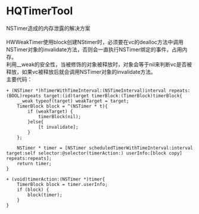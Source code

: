 # HQTimerTool
NSTimer造成的内存泄露的解决方案</br></br>
HWWeakTimer使用block创建NStimer时，必须要在vc的dealloc方法中调用NSTimer对象的invalidate方法，否则会一直执行NSTimer绑定的事件，占用内存。</br>
利用__weak的安全性，当被修饰的对象被释放时，对象会等于nil来判断vc是否被释放，如果vc被释放后就会调用NSTimer对象的invalidate方法。</br>
主要代码：
```
+ (NSTimer *)hTimerWithTimeInterval:(NSTimeInterval)interval repeats:(BOOL)repeats target:(id)target timerBlock:(TimerBlock)timerBlock{
    __weak typeof(target) weakTarget = target;
    TimerBlock block = ^(NSTimer * t){
        if (weakTarget) {
            timerBlock(nil);
        }else{
            [t invalidate];
        }
    };
    
    NSTimer * timer = [NSTimer scheduledTimerWithTimeInterval:interval target:self selector:@selector(timerAction:) userInfo:[block copy] repeats:repeats];
    return timer;
}

+ (void)timerAction:(NSTimer *)timer{
    TimerBlock block = timer.userInfo;
    if (block) {
        block(timer);
    }
}

```
